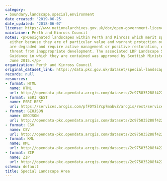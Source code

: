 ```yaml
---
category:
- boundary,landscape,special,environment
date_created: '2019-06-25'
date_updated: '2018-06-07'
license: https://www.nationalarchives.gov.uk/doc/open-government-licence/version/3/
maintainer: Perth and Kinross Council
notes: <p>Designated landscapes within Perth and Kinross which merit special attention,
  either because they are of particular value and warrant protection or because they
  are degraded and require active management or positive restoration, or are under
  threat from inappropriate development. The associated LDP Landscape Supplementary
  Guidance in which they are contained was approved by Scottish Ministers on 17th
  June 2015.</p>
organization: Perth and Kinross Council
original_dataset_link: https://data.pkc.gov.uk/dataset/special-landscape-area
records: null
resources:
- format: HTML
  name: HTML
  url: http://opendata-pkc.opendata.arcgis.com/datasets/2c975835288f422bb5890b32ea870acb_0
- format: ESRI REST
  name: ESRI REST
  url: https://services.arcgis.com/pfFDYSlYcp7mabvZ/arcgis/rest/services/Special_Landscape_Area/FeatureServer/0
- format: GEOJSON
  name: GEOJSON
  url: http://opendata-pkc.opendata.arcgis.com/datasets/2c975835288f422bb5890b32ea870acb_0.geojson
- format: CSV
  name: CSV
  url: http://opendata-pkc.opendata.arcgis.com/datasets/2c975835288f422bb5890b32ea870acb_0.csv
- format: KML
  name: KML
  url: http://opendata-pkc.opendata.arcgis.com/datasets/2c975835288f422bb5890b32ea870acb_0.kml
- format: ZIP
  name: ZIP
  url: http://opendata-pkc.opendata.arcgis.com/datasets/2c975835288f422bb5890b32ea870acb_0.zip
schema: default
title: Special Landscape Area
---
```

